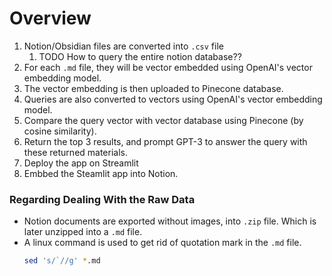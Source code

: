 # Overview

1. Notion/Obsidian files are converted into `.csv` file
   1. TODO How to query the entire notion database?? 
2. For each `.md` file, they will be vector embedded using OpenAI's vector embedding model.
3. The vector embedding is then uploaded to Pinecone database.
4. Queries are also converted to vectors using OpenAI's vector embedding model.
5. Compare the query vector with vector database using Pinecone (by cosine similarity).
6. Return the top 3 results, and prompt GPT-3 to answer the query with these returned materials.
7. Deploy the app on Streamlit
8. Embbed the Steamlit app into Notion.



### Regarding Dealing With the Raw Data
- Notion documents are exported without images, into `.zip` file. Which is later unzipped into a `.md` file.
- A linux command is used to get rid of quotation mark in the `.md` file.
   ``` bash
   sed 's/`//g' *.md
   ```


